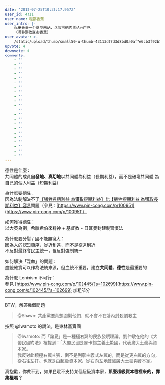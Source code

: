 ```yaml
---
date: '2018-07-25T10:36:17.957Z'
user_id: 4311
user_name: 粗鄙香蕉
user_intro: |-
    你要先做一个反华网站，然后再把它卖给共产党
    （昵称致敬变态香蕉）
user_avatar: >-
    /static/upload/thumb/small50-u-thumb-43113d67d3d8bd0a0af7e6cb3f92b71d50154241b5f1.png
upvote: 4
downvote: 0
comments:
    - ''
    - ''
    - ''
    - ''
    - ''
    - ''
    - ''
    - ''
    - ''
    - ''
    - ''
    - ''
    - ''
    - ''
    - ''
    - ''
    - ''
    - ''
    - ''
    - ''
    - ''
    - ''
---
```


德性是什麼：  
共同體的成員**自發地、真切地**以共同體為利益（長期利益），而不是破壞共同體 為自己的個人利益（短期利益）

為什麼要德性：  
因為法制解決不了<u>【犧牲長期利益 為獲取短期利益】比【犧牲短期利益 為獲取長期利益】容易</u>問題（參見：[https://www.pin-cong.com/p/100951](https://www.pin-cong.com/p/100951)）

如何獲得德性：  
以大英為例，希臘希伯來精神 + 基督教 + 日耳曼封建制習慣法

為什麼要分裂 / 國不能無窮大：  
因為人的認知順序，從近到遠，而不是從遠到近  
不反對最終會民主統一，但反對強制統一

如何解決「混血」的問題：  
血統確實可以作為法統來源，但血統不重要，建立**共同體、德性**是最重要的

為什麼 Leninism 不可行：  
參見 [https://www.pin-cong.com/p/102445/?s=102699](https://www.pin-cong.com/p/102445/?s=102699) 加粗部分

---

BTW，解答幾個問題

> @Shawn: 共產黨要真想圍剿他們，就不會不在牆內封殺劉教主

按照 @Iwamoto 的說法，是東林黨賣國

> @Iwamoto: 而「諸夏」是一種極右翼的民族發明理論。劉仲敬在他的《大蜀民國約法》裡提到：「大蜀民國是麥卡錫主義土鱉國，代表廣大土豪與資本家。  
> 我反對此類極右翼主張，倒不是列寧主義式左翼的，而是從更右翼的方向，從右往左打。也就是由超級資本家，從右向左地殲滅廣大土豪與資本家。

真抱歉，你做不到，如果民眾不支持某個超級資本家，**那麼超級資本哪裡來的，靠集權嗎？**
